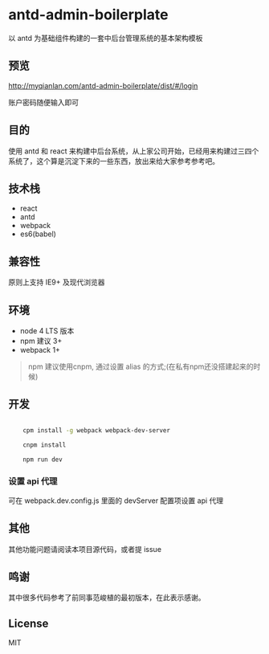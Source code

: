 # antd-admin-boilerplate
以 antd 为基础组件构建的一套中后台管理系统的基本架构模板

## 预览

http://myqianlan.com/antd-admin-boilerplate/dist/#/login

账户密码随便输入即可

## 目的

使用 antd 和 react 来构建中后台系统，从上家公司开始，已经用来构建过三四个系统了，这个算是沉淀下来的一些东西，放出来给大家参考参考吧。

## 技术栈

- react
- antd
- webpack
- es6(babel)

## 兼容性

原则上支持 IE9+ 及现代浏览器

## 环境

- node 4 LTS 版本
- npm 建议 3+
- webpack 1+

> npm 建议使用cnpm, 通过设置 alias 的方式;(在私有npm还没搭建起来的时候)

## 开发

```bash

    cpm install -g webpack webpack-dev-server

    cnpm install

    npm run dev

```
### 设置 api 代理

可在 webpack.dev.config.js 里面的 devServer 配置项设置 api 代理

## 其他

其他功能问题请阅读本项目源代码，或者提 issue

## 鸣谢

其中很多代码参考了前同事范峻植的最初版本，在此表示感谢。

## License

MIT
